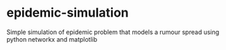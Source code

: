 # epidemic-simulation
Simple simulation of epidemic problem that models a rumour spread
using python networkx and matplotlib
